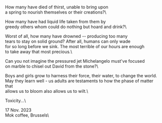 How many have died of thirst, unable to bring upon\
a spring to nourish themselves or their creations?\

How many have had liquid life taken from them by\
greedy others whom could do nothing but hoard and drink?\

Worst of all, how many have drowned -- producing too many\
tears to stay on solid ground? After all, humans can only wade\
for so long before we sink. The most terrible of our hours are enough\
to take away that most precious.\

Can you not imagine the pressured jet Michelangelo must've focused\
on marble to chisel out David from the stone?\

Boys and girls grow to harness their force, their water, to change the world.\
May they learn well - us adults are testaments to how the phase of matter that\
allows us to bloom also allows us to wilt.\

Toxicity...\

17 Nov. 2023\
Mok coffee, Brussels\